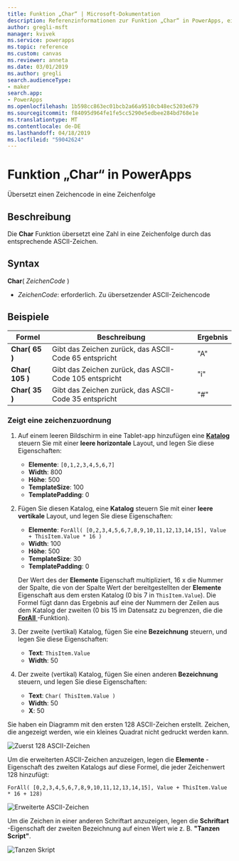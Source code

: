 ```yaml
---
title: Funktion „Char“ | Microsoft-Dokumentation
description: Referenzinformationen zur Funktion „Char“ in PowerApps, einschließlich Syntax und Beispielen
author: gregli-msft
manager: kvivek
ms.service: powerapps
ms.topic: reference
ms.custom: canvas
ms.reviewer: anneta
ms.date: 03/01/2019
ms.author: gregli
search.audienceType:
- maker
search.app:
- PowerApps
ms.openlocfilehash: 1b598cc863ec01bcb2a66a9510cb48ec5203e679
ms.sourcegitcommit: f84095d964fe1fe5cc5290e5edbee284bd768e1e
ms.translationtype: MT
ms.contentlocale: de-DE
ms.lasthandoff: 04/18/2019
ms.locfileid: "59042624"
---
```

# <a name="char-function-in-powerapps"></a>Funktion „Char“ in PowerApps

Übersetzt einen Zeichencode in eine Zeichenfolge

## <a name="description"></a>Beschreibung

Die **Char** Funktion übersetzt eine Zahl in eine Zeichenfolge durch das entsprechende ASCII-Zeichen.

## <a name="syntax"></a>Syntax

**Char**( *ZeichenCode* )

- *ZeichenCode*: erforderlich. Zu übersetzender ASCII-Zeichencode

## <a name="examples"></a>Beispiele

| Formel | Beschreibung | Ergebnis |
| --- | --- | --- |
| **Char( 65 )** |Gibt das Zeichen zurück, das ASCII-Code 65 entspricht |"A" |
| **Char( 105 )** |Gibt das Zeichen zurück, das ASCII-Code 105 entspricht |"i" |
| **Char( 35 )** |Gibt das Zeichen zurück, das ASCII-Code 35 entspricht |"#" |

### <a name="display-a-character-map"></a>Zeigt eine zeichenzuordnung

1. Auf einem leeren Bildschirm in eine Tablet-app hinzufügen eine [ **Katalog** ](../controls/control-gallery.md) steuern Sie mit einer **leere horizontale** Layout, und legen Sie diese Eigenschaften:

    - **Elemente**: `[0,1,2,3,4,5,6,7]`
    - **Width**: 800
    - **Höhe**: 500
    - **TemplateSize**: 100
    - **TemplatePadding**: 0

1. Fügen Sie diesen Katalog, eine **Katalog** steuern Sie mit einer **leere vertikale** Layout, und legen Sie diese Eigenschaften:

    - **Elemente**: `ForAll( [0,2,3,4,5,6,7,8,9,10,11,12,13,14,15], Value + ThisItem.Value * 16 )`
    - **Width**: 100
    - **Höhe**: 500
    - **TemplateSize**: 30
    - **TemplatePadding**: 0

    Der Wert des der **Elemente** Eigenschaft multipliziert, 16 x die Nummer der Spalte, die von der Spalte Wert der bereitgestellten der **Elemente** Eigenschaft aus dem ersten Katalog (0 bis 7 in `ThisItem.Value`). Die Formel fügt dann das Ergebnis auf eine der Nummern der Zeilen aus dem Katalog der zweiten (0 bis 15 im Datensatz zu begrenzen, die die [ **ForAll** ](function-forall.md) -Funktion).

1. Der zweite (vertikal) Katalog, fügen Sie eine **Bezeichnung** steuern, und legen Sie diese Eigenschaften:

    - **Text**: `ThisItem.Value`
    - **Width**: 50

1. Der zweite (vertikal) Katalog, fügen Sie einen anderen **Bezeichnung** steuern, und legen Sie diese Eigenschaften:

    - **Text**: `Char( ThisItem.Value )`
    - **Width**: 50
    - **X**: 50

Sie haben ein Diagramm mit den ersten 128 ASCII-Zeichen erstellt. Zeichen, die angezeigt werden, wie ein kleines Quadrat nicht gedruckt werden kann.

![Zuerst 128 ASCII-Zeichen](media/function-char/chart-lower.png)

Um die erweiterten ASCII-Zeichen anzuzeigen, legen die **Elemente** -Eigenschaft des zweiten Katalogs auf diese Formel, die jeder Zeichenwert 128 hinzufügt:

`ForAll( [0,2,3,4,5,6,7,8,9,10,11,12,13,14,15], Value + ThisItem.Value * 16 + 128)`

![Erweiterte ASCII-Zeichen](media/function-char/chart-higher.png)

Um die Zeichen in einer anderen Schriftart anzuzeigen, legen die **Schriftart** -Eigenschaft der zweiten Bezeichnung auf einen Wert wie z. B. **"Tanzen Script"**.

![Tanzen Skript](media/function-char/chart-higher-dancing-script.png)
